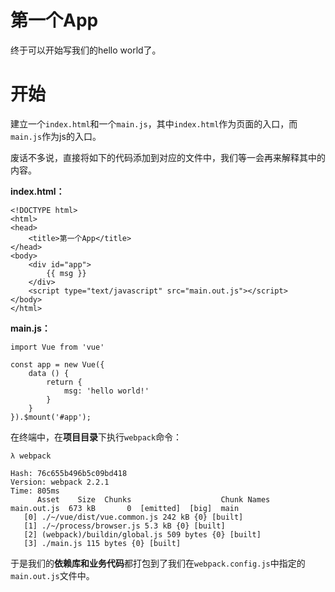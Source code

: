 # 第一个App

终于可以开始写我们的hello world了。

# 开始

建立一个`index.html`和一个`main.js`，其中`index.html`作为页面的入口，而`main.js`作为js的入口。

废话不多说，直接将如下的代码添加到对应的文件中，我们等一会再来解释其中的内容。

**index.html：**

```
<!DOCTYPE html>
<html>
<head>
    <title>第一个App</title>
</head>
<body>
    <div id="app">
        {{ msg }}
    </div>
    <script type="text/javascript" src="main.out.js"></script>
</body>
</html>
```

**main.js：**

```
import Vue from 'vue'

const app = new Vue({
    data () {
        return {
            msg: 'hello world!'
        }
    }
}).$mount('#app');
```

在终端中，在**项目目录**下执行`webpack`命令：

```
λ webpack

Hash: 76c655b496b5c09bd418
Version: webpack 2.2.1
Time: 805ms
      Asset    Size  Chunks                    Chunk Names
main.out.js  673 kB       0  [emitted]  [big]  main
   [0] ./~/vue/dist/vue.common.js 242 kB {0} [built]
   [1] ./~/process/browser.js 5.3 kB {0} [built]
   [2] (webpack)/buildin/global.js 509 bytes {0} [built]
   [3] ./main.js 115 bytes {0} [built]
```

于是我们的**依赖库和业务代码**都打包到了我们在`webpack.config.js`中指定的`main.out.js`文件中。

